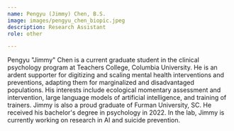 ```yaml
---
name: Pengyu (Jimmy) Chen, B.S.
image: images/pengyu_chen_biopic.jpeg
description: Research Assistant
role: other

---
```


Pengyu "Jimmy" Chen is a current graduate student in the clinical psychology program at Teachers College, Columbia University. He is an ardent supporter for digitizing and scaling mental health interventions and preventions, adapting them for marginalized and disadvantaged populations. His interests include ecological momentary assessment and intervention, large language models of artificial intelligence, and training of trainers. Jimmy is also a proud graduate of Furman University, SC. He received his bachelor's degree in psychology in 2022. In the lab, Jimmy is currently working on research in AI and suicide prevention.